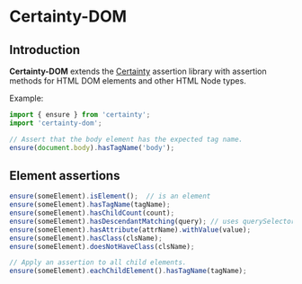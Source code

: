 # Certainty-DOM

## Introduction

**Certainty-DOM** extends the [Certainty](https://github.com/viridia/certainty-dom) assertion
library with assertion methods for HTML DOM elements and other HTML Node types.

Example:

```javascript
import { ensure } from 'certainty';
import 'certainty-dom';

// Assert that the body element has the expected tag name.
ensure(document.body).hasTagName('body');
```

## Element assertions

```javascript
ensure(someElement).isElement();  // is an element
ensure(someElement).hasTagName(tagName);
ensure(someElement).hasChildCount(count);
ensure(someElement).hasDescendantMatching(query); // uses querySelector()
ensure(someElement).hasAttribute(attrName).withValue(value);
ensure(someElement).hasClass(clsName);
ensure(someElement).doesNotHaveClass(clsName);

// Apply an assertion to all child elements.
ensure(someElement).eachChildElement().hasTagName(tagName);
```
